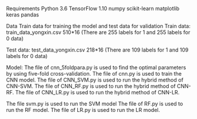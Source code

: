 Requirements
Python 3.6
TensorFlow 1.10 
numpy
scikit-learn
matplotlib
keras
pandas

Data
Train data for training the model and test data for validation
Train data: 
train_data_yongxin.csv   510*16 (There are 255 labels for 1 and 255 labels for 0 data)

Test data:
test_data_yongxin.csv 218*16 (There are 109 labels for 1 and 109 labels for 0 data)

Model:
The file of cnn_5foldpara.py is used to find the optimal parameters by using five-fold cross-validation.
The file of cnn.py is used to train the CNN model.
The file of CNN_SVM.py is used to run the hybrid method of CNN-SVM.
The file of CNN_RF.py is used to run the hybrid method of CNN-RF.
The file of CNN_LR.py is used to run the hybrid method of CNN-LR.

The file svm.py is used to run the SVM model
The file of RF.py is used to run the RF model.
The file of LR.py is used to run the LR model.
